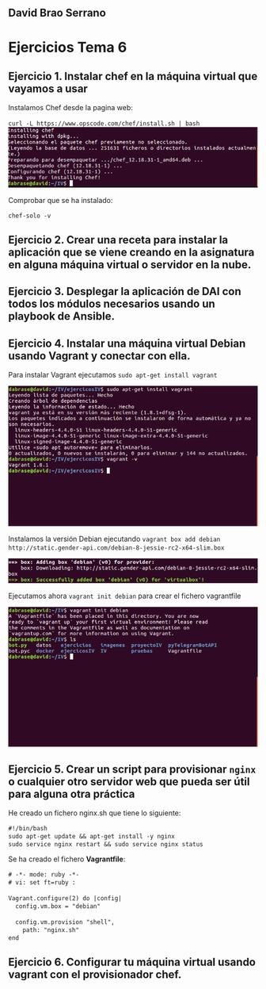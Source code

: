 ## David Brao Serrano

# Ejercicios Tema 6

## Ejercicio 1. Instalar chef en la máquina virtual que vayamos a usar

Instalamos Chef desde la pagina web:

``
curl -L https://www.opscode.com/chef/install.sh | bash
``
![imagen1](capturas/tema6/ejer1.png)

Comprobar que se ha instalado:

```
chef-solo -v

```

## Ejercicio 2. Crear una receta para instalar la aplicación que se viene creando en la asignatura en alguna máquina virtual o servidor en la nube.


## Ejercicio 3. Desplegar la aplicación de DAI con todos los módulos necesarios usando un playbook de Ansible.


## Ejercicio 4. Instalar una máquina virtual Debian usando Vagrant y conectar con ella.

Para instalar Vagrant ejecutamos `sudo apt-get install vagrant`

![imagen2](capturas/tema6/ejer4.png)

Instalamos la versión Debian ejecutando `vagrant box add debian http://static.gender-api.com/debian-8-jessie-rc2-x64-slim.box`

![imagen2](capturas/tema6/ejer4-2.png)

Ejecutamos ahora `vagrant init debian` para crear el fichero vagrantfile

![imagen2](capturas/tema6/ejer4-3.png)

## Ejercicio 5. Crear un script para provisionar `nginx` o cualquier otro servidor web que pueda ser útil para alguna otra práctica

He creado un fichero nginx.sh que tiene lo siguiente:

```
#!/bin/bash
sudo apt-get update && apt-get install -y nginx
sudo service nginx restart && sudo service nginx status
```
Se ha creado el fichero **Vagrantfile**:

```
# -*- mode: ruby -*-
# vi: set ft=ruby :

Vagrant.configure(2) do |config|
  config.vm.box = "debian"

  config.vm.provision "shell",
    path: "nginx.sh"
end
```

## Ejercicio 6. Configurar tu máquina virtual usando vagrant con el provisionador chef.


